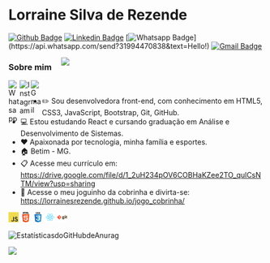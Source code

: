 # Lorraine Silva de Rezende
[![Github Badge](https://img.shields.io/badge/-Github-000?style=flat-square&logo=Github&logoColor=white&link=https://github.com/lorrainesrezende)](https://github.com/lorrainesrezende)
[![Linkedin Badge](https://img.shields.io/badge/-LinkedIn-blue?style=flat-square&logo=Linkedin&logoColor=white&link=https://www.linkedin.com/in/lorrainesrezende/)](https://www.linkedin.com/in/lorrainesrezende/)
[![Whatsapp Badge](https://img.shields.io/badge/-Whatsapp-4CA143?style=flat-square&labelColor=4CA143&logo=whatsapp&logoColor=white&link=https://api.whatsapp.com/send?phone=5531994470838&text=Hello!)](https://api.whatsapp.com/send?31994470838&text=Hello!)
[![Gmail Badge](https://img.shields.io/badge/-Gmail-c14438?style=flat-square&logo=Gmail&logoColor=white&link=mailto:lorrainesrezende@gmail.com)](mailto:lorrainesrezende@gmail.com)

<img src="https://user-images.githubusercontent.com/53521650/109302381-f7171c80-7817-11eb-898e-fbb3db8f005e.png" width=400 align=right>

### Sobre mim 

&nbsp; &nbsp; <a target="_blank" href="https://api.whatsapp.com/send?phone=5531994470838">
  <img align="left" alt="Whatsapp" width="22px" src="https://cdn.jsdelivr.net/npm/simple-icons@v3/icons/whatsapp.svg" />
</a>
<a target="_blank" href="https://www.instagram.com/lorraine.r/">
  <img align="left" alt="Instagram" width="22px" src="https://cdn.jsdelivr.net/npm/simple-icons@v3/icons/instagram.svg" />
</a>
<a target="_blank" href="mailto:lorrainesrezende@gmail.com">
  <img align="left" alt="Gmail" width="22px" src="https://cdn.jsdelivr.net/npm/simple-icons@v3/icons/gmail.svg" />
</a>

- :pencil2: Sou desenvolvedora front-end, com conhecimento em HTML5, CSS3, JavaScript, Bootstrap, Git, GitHub.
- :computer: Estou estudando React e cursando graduação em Análise e Desenvolvimento de Sistemas.
- :heart: Apaixonada por tecnologia, minha família e esportes.
- :house: Betim - MG.
- :clipboard: Acesse meu currículo em: https://drive.google.com/file/d/1_2uH234pOV6COBHaKZee2TO_qulCsNTM/view?usp=sharing
- :snake: Acesse o meu joguinho da cobrinha e divirta-se: https://lorrainesrezende.github.io/jogo_cobrinha/

<code><img height="20" src="https://raw.githubusercontent.com/github/explore/80688e429a7d4ef2fca1e82350fe8e3517d3494d/topics/javascript/javascript.png"></code>
<code><img height="20" src="https://raw.githubusercontent.com/github/explore/80688e429a7d4ef2fca1e82350fe8e3517d3494d/topics/html/html.png"></code>
<code><img height="20" src="https://raw.githubusercontent.com/github/explore/80688e429a7d4ef2fca1e82350fe8e3517d3494d/topics/css/css.png"></code>
<code><img height="20" src="https://raw.githubusercontent.com/github/explore/80688e429a7d4ef2fca1e82350fe8e3517d3494d/topics/react/react.png"></code>
<code><img height="20" src="https://raw.githubusercontent.com/github/explore/80688e429a7d4ef2fca1e82350fe8e3517d3494d/topics/git/git.png"></code>

![EstatísticasdoGitHubdeAnurag](https://github-readme-stats.vercel.app/api?username=lorrainesrezende&show_icons=true&theme=radical&layout=compact)

<p>
  <a href= "https://github.com/lorrainesrezende/github-readme-stats">
    <img src= "https://github-readme-stats.vercel.app/api/top-langs/?username=lorrainesrezende&layout=compact">
  </a>
</p>


